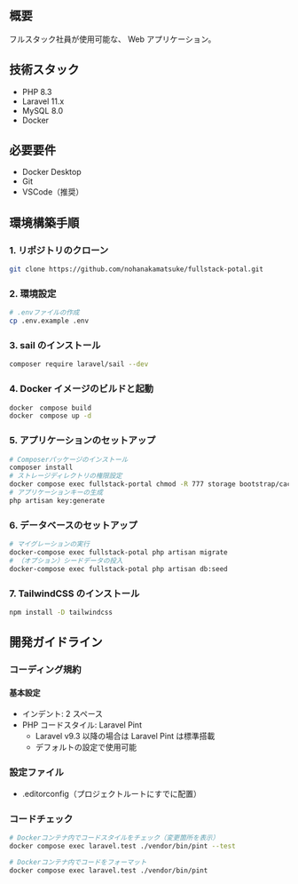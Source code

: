 ## 概要

フルスタック社員が使用可能な、 Web アプリケーション。

## 技術スタック

- PHP 8.3
- Laravel 11.x
- MySQL 8.0
- Docker

## 必要要件

- Docker Desktop
- Git
- VSCode（推奨）

## 環境構築手順

### 1. リポジトリのクローン

```bash
git clone https://github.com/nohanakamatsuke/fullstack-potal.git
```

### 2. 環境設定

```bash
# .envファイルの作成
cp .env.example .env
```

### 3. sail のインストール

```bash
composer require laravel/sail --dev
```

### 4. Docker イメージのビルドと起動

```bash
docker　compose build
docker　compose up -d
```

### 5. アプリケーションのセットアップ

```bash
# Composerパッケージのインストール
composer install
# ストレージディレクトリの権限設定
docker compose exec fullstack-portal chmod -R 777 storage bootstrap/cache
# アプリケーションキーの生成
php artisan key:generate
```

### 6. データベースのセットアップ

```bash
# マイグレーションの実行
docker-compose exec fullstack-potal php artisan migrate
# （オプション）シードデータの投入
docker-compose exec fullstack-potal php artisan db:seed
```

### 7. TailwindCSS のインストール

```bash
npm install -D tailwindcss
```


## 開発ガイドライン

### コーディング規約

#### 基本設定

- インデント: 2 スペース
- PHP コードスタイル: Laravel Pint
  - Laravel v9.3 以降の場合は Laravel Pint は標準搭載
  - デフォルトの設定で使用可能

### 設定ファイル

- .editorconfig（プロジェクトルートにすでに配置）

### コードチェック

```bash
# Dockerコンテナ内でコードスタイルをチェック（変更箇所を表示）
docker compose exec laravel.test ./vendor/bin/pint --test

# Dockerコンテナ内でコードをフォーマット
docker compose exec laravel.test ./vendor/bin/pint
```
